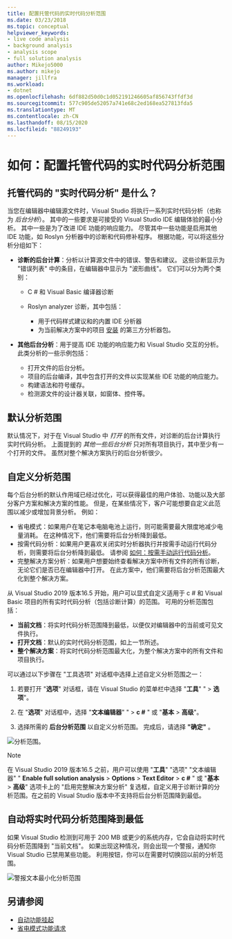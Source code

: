 ```yaml
---
title: 配置托管代码的实时代码分析范围
ms.date: 03/23/2018
ms.topic: conceptual
helpviewer_keywords:
- live code analysis
- background analysis
- analysis scope
- full solution analysis
author: Mikejo5000
ms.author: mikejo
manager: jillfra
ms.workload:
- dotnet
ms.openlocfilehash: 6df882d50d0c1d052191246605af856743ffdf3d
ms.sourcegitcommit: 577c905de52057a741e68c2ed168ea527813fda5
ms.translationtype: MT
ms.contentlocale: zh-CN
ms.lasthandoff: 08/15/2020
ms.locfileid: "88249193"
---
```

# <a name="how-to-configure-live-code-analysis-scope-for-managed-code"></a>如何：配置托管代码的实时代码分析范围

## <a name="what-is-live-code-analysis-for-managed-code"></a>托管代码的 "实时代码分析" 是什么？
当您在编辑器中编辑源文件时，Visual Studio 将执行一系列实时代码分析（也称为 *后台分析*）。 其中的一些要求是可接受的 Visual Studio IDE 编辑体验的最小分析。 其中一些是为了改进 IDE 功能的响应能力。 尽管其中一些功能是启用其他 IDE 功能，如 Roslyn 分析器中的诊断和代码修补程序。 根据功能，可以将这些分析分组如下：

- **诊断的后台计算**：分析以计算源文件中的错误、警告和建议。 这些诊断显示为 "错误列表" 中的条目，在编辑器中显示为 "波形曲线"。 它们可以分为两个类别：
  - C # 和 Visual Basic 编译器诊断
  - Roslyn analyzer 诊断，其中包括：

    - 用于代码样式建议和的内置 IDE 分析器
    - 为当前解决方案中的项目 [安装](./install-roslyn-analyzers.md) 的第三方分析器包。

- **其他后台分析**：用于提高 IDE 功能的响应能力和 Visual Studio 交互的分析。 此类分析的一些示例包括：
  - 打开文件的后台分析。
  - 项目的后台编译，其中包含打开的文件以实现某些 IDE 功能的响应能力。
  - 构建语法和符号缓存。
  - 检测源文件的设计器关联，如窗体、控件等。

## <a name="default-analysis-scope"></a>默认分析范围

默认情况下，对于在 Visual Studio 中 _打开_ 的所有文件，对诊断的后台计算执行实时代码分析。 上面提到的 _其他一些后台分析_ 只对所有项目执行，其中至少有一个打开的文件。 虽然对整个解决方案执行的后台分析很少。

## <a name="custom-analysis-scope"></a>自定义分析范围

每个后台分析的默认作用域已经过优化，可以获得最佳的用户体验、功能以及大部分客户方案和解决方案的性能。 但是，在某些情况下，客户可能想要自定义此范围以减少或增加背景分析。 例如：

- 省电模式：如果用户在笔记本电脑电池上运行，则可能需要最大限度地减少电量消耗。 在这种情况下，他们需要将后台分析降到最低。
- 按需代码分析：如果用户更喜欢关闭实时分析器执行并按需手动运行代码分析，则需要将后台分析降到最低。 请参阅 [如何：按需手动运行代码分析](./how-to-run-code-analysis-manually-for-managed-code.md)。
- 完整解决方案分析：如果用户想要始终查看解决方案中所有文件的所有诊断，无论它们是否已在编辑器中打开。 在此方案中，他们需要将后台分析范围最大化到整个解决方案。

从 Visual Studio 2019 版本16.5 开始，用户可以显式自定义适用于 c # 和 Visual Basic 项目的所有实时代码分析（包括诊断计算）的范围。 可用的分析范围包括：

- **当前文档**：将实时代码分析范围降到最低，以便仅对编辑器中的当前或可见文件执行。
- **打开文档**：默认的实时代码分析范围，如上一节所述。
- **整个解决方案**：将实时代码分析范围最大化，为整个解决方案中的所有文件和项目执行。

可以通过以下步骤在 "工具选项" 对话框中选择上述自定义分析范围之一：

1. 若要打开 "**选项**" 对话框，请在 Visual Studio 的菜单栏中选择 "**工具**" "  >  **选项**"。

2. 在 "**选项**" 对话框中，选择 "**文本编辑器**" "  >  **c #** " 或 "**基本**  >  **高级**"。

3. 选择所需的 **后台分析范围** 以自定义分析范围。 完成后，请选择 **"确定"** 。

![分析范围。](./media/background-analysis-scope.png)

> [!NOTE]
> 在 Visual Studio 2019 版本16.5 之前，用户可以使用 "**工具**" "选项" "文本编辑器" " **Enable full solution analysis**  >  **Options**  >  **Text Editor**  >  **c #** " 或 "**基本**  >  **高级**" 选项卡上的 "启用完整解决方案分析" 复选框，自定义用于诊断计算的分析范围。在之前的 Visual Studio 版本中不支持将后台分析范围降到最低。

## <a name="automatically-minimize-live-code-analysis-scope"></a>自动将实时代码分析范围降到最低

如果 Visual Studio 检测到可用于 200 MB 或更少的系统内存，它会自动将实时代码分析范围降到 "当前文档"。 如果出现这种情况，则会出现一个警报，通知你 Visual Studio 已禁用某些功能。 利用按钮，你可以在需要时切换回以前的分析范围。

![警报文本最小化分析范围](./media/fsa_alert.png)

## <a name="see-also"></a>另请参阅

- [自动功能挂起](./automatic-feature-suspension.md)
- [省电模式功能请求](https://github.com/dotnet/roslyn/issues/38429)
